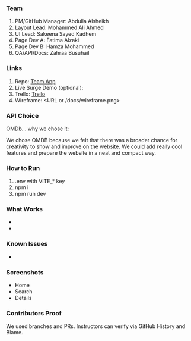 ### Team
1. PM/GitHub Manager: Abdulla Alsheikh
2. Layout Lead: Mohammed Ali Ahmed
3. UI Lead: Sakeena Sayed Kadhem
4. Page Dev A: Fatima Alzaki 
5. Page Dev B: Hamza Mohammed
6. QA/API/Docs: Zahraa Busuhail

### Links
1. Repo: [Team App](https://github.com/alshaikh-exe/team-app)
2. Live Surge Demo (optional): <URL>
3. Trello: [Trello](https://trello.com/invite/b/68a174deaf01092a2ddc9e07/ATTIa7119e4c45cc110cf2c843edb3152f724871A71B/group-2-hackathon)
4. Wireframe: <URL or /docs/wireframe.png>

### API Choice
OMDb… why we chose it:

We chose OMDB because we felt that there was a broader chance for creativity to show and improve on the website. We could add really cool features and prepare the website in a neat and compact way.

### How to Run
1) .env with VITE_* key
2) npm i
3) npm run dev

### What Works
- <bullet>
- <bullet>

### Known Issues
- <bullet>

### Screenshots
- Home
- Search
- Details

### Contributors Proof
We used branches and PRs. Instructors can verify via GitHub History and Blame.